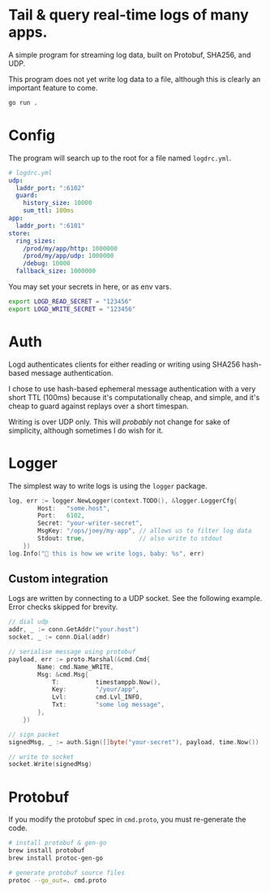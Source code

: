 # Tail & query real-time logs of many apps.
A simple program for streaming log data, built on Protobuf, SHA256, and UDP.

This program does not yet write log data to a file, although this is clearly an important feature to come.
```bash
go run .
```

# Config
The program will search up to the root for a file named `logdrc.yml`.
```yaml
# logdrc.yml
udp:
  laddr_port: ":6102"
  guard:
    history_size: 10000
    sum_ttl: 100ms
app:
  laddr_port: ":6101"
store:
  ring_sizes:
    /prod/my/app/http: 1000000
    /prod/my/app/udp: 1000000
    /debug: 10000
  fallback_size: 1000000
```
You may set your secrets in here, or as env vars.
```bash
export LOGD_READ_SECRET = "123456"
export LOGD_WRITE_SECRET = "123456"
```

# Auth
Logd authenticates clients for either reading or writing using SHA256 hash-based message authentication.

I chose to use hash-based ephemeral message authentication with a very short TTL (100ms)
because it's computationally cheap, and simple, and it's cheap to guard against replays over a short timespan.

Writing is over UDP only. This will *probably* not change for sake of simplicity, although sometimes I do wish for it.

# Logger
The simplest way to write logs is using the `logger` package.
```go
log, err := logger.NewLogger(context.TODO(), &logger.LoggerCfg{
		Host:   "some.host",
		Port:   6102,
		Secret: "your-writer-secret",
		MsgKey: "/ops/joey/my-app", // allows us to filter log data
		Stdout: true,               // also write to stdout
	})
log.Info("🌱 this is how we write logs, baby: %s", err)
```

## Custom integration
Logs are written by connecting to a UDP socket.
See the following example. Error checks skipped for brevity.
```go
// dial udp
addr, _ := conn.GetAddr("your.host")
socket, _ := conn.Dial(addr)

// serialise message using protobuf
payload, err := proto.Marshal(&cmd.Cmd{
		Name: cmd.Name_WRITE,
		Msg: &cmd.Msg{
			T:          timestamppb.Now(),
			Key:        "/your/app",
			Lvl:        cmd.Lvl_INFO,
			Txt:        "some log message",
		},
	})

// sign packet
signedMsg, _ := auth.Sign([]byte("your-secret"), payload, time.Now())

// write to socket
socket.Write(signedMsg)
```

# Protobuf
If you modify the protobuf spec in `cmd.proto`, you must re-generate the code.
```bash
# install protobuf & gen-go
brew install protobuf
brew install protoc-gen-go

# generate protobuf source files
protoc --go_out=. cmd.proto
```
